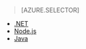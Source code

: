 > [AZURE.SELECTOR]
- [.NET](/storage-dotnet-how-to-use-files)
- [Node.js]()
- [Java](/storage-java-how-to-use-file-storage)

<!---HONumber=HO63-->